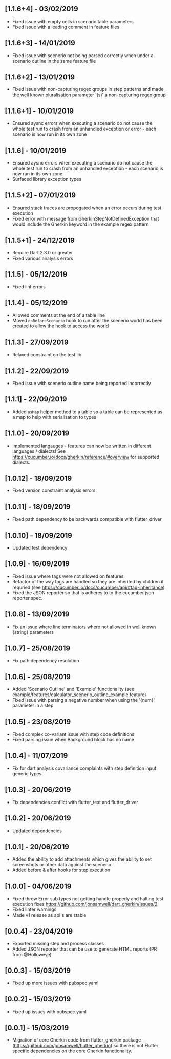 ## [1.1.6+4] - 03/02/2019
- Fixed issue with empty cells in scenario table parameters
- Fixed issue with a leading comment in feature files

## [1.1.6+3] - 14/01/2019
- Fixed issue with scenerio not being parsed correctly when under a scenario outline in the same feature file

## [1.1.6+2] - 13/01/2019
- Fixed issue with non-capturing regex groups in step patterns and made the well known pluralisation parameter '(s)' a non-capturing regex group

## [1.1.6+1] - 10/01/2019
- Ensured aysnc errors when executing a scenario do not cause the whole test run to crash from an unhandled exception or error - each scenario is now run in its own zone

## [1.1.6] - 10/01/2019
- Ensured aysnc errors when executing a scenario do not cause the whole test run to crash from an unhandled exception - each scenario is now run in its own zone
- Surfaced library exception types

## [1.1.5+2] - 07/01/2019
- Ensured stack traces are propogated when an error occurs during test execution
- Fixed error with message from GherkinStepNotDefinedException that would include the Gherkin keyword in the example regex pattern

## [1.1.5+1] - 24/12/2019
- Require Dart 2.3.0 or greater
- Fixed various analysis errors

## [1.1.5] - 05/12/2019
- Fixed lint errors

## [1.1.4] - 05/12/2019
- Allowed comments at the end of a table line
- Moved `onBeforeScenario` hook to run after the scenerio world has been created to allow the hook to access the world

## [1.1.3] - 27/09/2019
- Relaxed constraint on the test lib

## [1.1.2] - 22/09/2019
- Fixed issue with scenerio outline name being reported incorrectly

## [1.1.1] - 22/09/2019
- Added `asMap` helper method to a table so a table can be represented as a map to help with serialisation to types

## [1.1.0] - 20/09/2019
* Implemented langauges - features can now be written in different languages / dialects! See https://cucumber.io/docs/gherkin/reference/#overview for supported dialects.

## [1.0.12] - 18/09/2019
* Fixed version constraint analysis errors

## [1.0.11] - 18/09/2019
* Fixed path dependency to be backwards compatible with flutter_driver

## [1.0.10] - 18/09/2019
* Updated test dependency

## [1.0.9] - 16/09/2019
* Fixed issue where tags were not allowed on features
* Refactor of the way tags are handled so they are inherited by children if requried (see https://cucumber.io/docs/cucumber/api/#tag-inheritance)
* Fixed the JSON reporter so that is adheres to to the cucumber json reporter spec.

## [1.0.8] - 13/09/2019
* Fix an issue where line terminators where not allowed in well known {string} parameters

## [1.0.7] - 25/08/2019
* Fix path dependency resolution

## [1.0.6] - 25/08/2019
* Added 'Scenario Outline' and 'Example' functionality (see: example/features/calculator_scenerio_outline_example.feature)
* Fixed issue with parsing a negative number when using the '{num}' parameter in a step

## [1.0.5] - 23/08/2019
* Fixed complex co-variant issue with step code definitions
* Fixed parsing issue when Background block has no name

## [1.0.4] - 11/07/2019
* Fix for dart analysis covariance complaints with step definition input generic types

## [1.0.3] - 20/06/2019
* Fix dependencies conflict with flutter_test and flutter_driver

## [1.0.2] - 20/06/2019
* Updated dependencies

## [1.0.1] - 20/06/2019
* Added the ability to add attachments which gives the ability to set screenshots or other data against the scenerio
* Added before & after hooks for step execution

## [1.0.0] - 04/06/2019
* Fixed throw Error sub types not getting handle properly and halting test execution fixes https://github.com/jonsamwell/dart_gherkin/issues/2
* Fixed linter warnings
* Made v1 release as api's are stable

## [0.0.4] - 23/04/2019
* Exported missing step and process classes
* Added JSON reporter that can be use to generate HTML reports (PR from @Holloweye)

## [0.0.3] - 15/03/2019
* Fixed up more issues with pubspec.yaml

## [0.0.2] - 15/03/2019
* Fixed up issues with pubspec.yaml

## [0.0.1] - 15/03/2019
* Migration of core Gherkin code from flutter_gherkin package (https://github.com/jonsamwell/flutter_gherkin) so there is not Flutter specific dependencies on the core Gherkin functionality.
